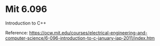 # Mit 6.096

Introduction to C++

Reference:
<https://ocw.mit.edu/courses/electrical-engineering-and-computer-science/6-096-introduction-to-c-january-iap-2011/index.htm>


